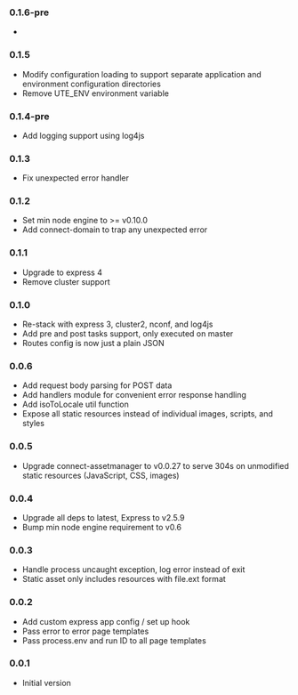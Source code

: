 ### 0.1.6-pre
*

### 0.1.5
* Modify configuration loading to support separate application and environment configuration directories
* Remove UTE_ENV environment variable

### 0.1.4-pre
* Add logging support using log4js

### 0.1.3
* Fix unexpected error handler

### 0.1.2
* Set min node engine to >= v0.10.0
* Add connect-domain to trap any unexpected error

### 0.1.1
* Upgrade to express 4
* Remove cluster support 

### 0.1.0
* Re-stack with express 3, cluster2, nconf, and log4js
* Add pre and post tasks support, only executed on master
* Routes config is now just a plain JSON

### 0.0.6
* Add request body parsing for POST data
* Add handlers module for convenient error response handling
* Add isoToLocale util function
* Expose all static resources instead of individual images, scripts, and styles

### 0.0.5
* Upgrade connect-assetmanager to v0.0.27 to serve 304s on unmodified static resources (JavaScript, CSS, images)
 
### 0.0.4
* Upgrade all deps to latest, Express to v2.5.9
* Bump min node engine requirement to v0.6

### 0.0.3 
* Handle process uncaught exception, log error instead of exit
* Static asset only includes resources with file.ext format

### 0.0.2
* Add custom express app config / set up hook
* Pass error to error page templates
* Pass process.env and run ID to all page templates

### 0.0.1
* Initial version
